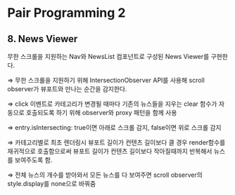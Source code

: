 # Pair Programming 2

## 8. News Viewer

무한 스크롤을 지원하는 Nav와 NewsList 컴포넌트로 구성된 News Viewer를 구현한다.

⇒ 무한 스크롤을 지원하기 위해 IntersectionObserver API를 사용해 scroll observer가 뷰포트와 만나는 순간을 감지한다.

⇒ click 이벤트로 카테고리가 변경될 때마다 기존의 뉴스들을 지우는 clear 함수가 자동으로 호출되도록 하기 위해 observer와 proxy 패턴을 함께 사용

⇒ entry.isIntersecting: true이면 아래로 스크롤 감지, false이면 위로 스크롤 감지

⇒ 카테고리별로 최초 렌더링시 뷰포트 길이가 컨텐츠 길이보다 클 경우 render함수를 재귀적으로 호출함으로써 뷰포트 길이가 컨텐츠 길이보다 작아질때까지 반복해서 뉴스를 보여주도록 함.

⇒ 전체 뉴스의 개수를 받아와서 모든 뉴스를 다 보여주면 scroll observer의 style.display를 none으로 바꿔줌

